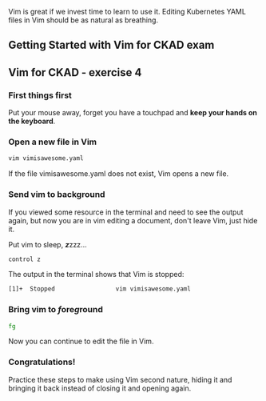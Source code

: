 Vim is great if we invest time to learn to use it. Editing Kubernetes YAML files in Vim should be as natural as breathing.

## Getting Started with Vim for CKAD exam

## Vim for CKAD - exercise 4

### First things first
Put your mouse away, forget you have a touchpad and **keep your hands on the keyboard**.

### Open a new file in Vim
```bash
vim vimisawesome.yaml
```
If the file vimisawesome.yaml does not exist, Vim opens a new file.

### Send vim to background
If you viewed some resource in the terminal and need to see the output again, but now you are in vim editing a document, don't leave Vim, just hide it.

Put vim to sleep, ***z***zzz...

```bash
control z
```

The output in the terminal shows that Vim is stopped:
```bash
[1]+  Stopped                 vim vimisawesome.yaml
```
### Bring vim to ***f***ore***g***round

```bash
fg
```

Now you can continue to edit the file in Vim.

### Congratulations!
Practice these steps to make using Vim second nature, hiding it and bringing it back instead of closing it and opening again.
